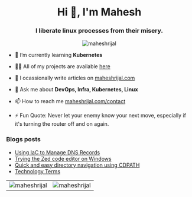 <h1 align="center">Hi 👋, I'm Mahesh</h1>
<h3 align="center">I liberate linux processes from their misery. </h3>

<p align="center"> <img src="https://komarev.com/ghpvc/?username=maheshrijal&label=Profile%20views&color=0e75b6&style=flat" alt="maheshrijal" /> </p>

- 🌱 I’m currently learning **Kubernetes**

- 👨‍💻 All of my projects are available [here](https://github.com/maheshrijal?tab=repositories)

- 📝 I ocassionally write articles on [maheshrijal.com](https://maheshrijal.com)

- 💬 Ask me about **DevOps, Infra, Kubernetes, Linux**

- 📫 How to reach me [maheshrijal.com/contact](https://maheshrijal.com/contact)

- ⚡ Fun Quote: Never let your enemy know your next move, especially if it's turning the router off and on again.

### Blogs posts
<!-- BLOG-POST-LIST:START -->
- [Using IaC to Manage DNS Records](https://maheshrijal.com/blog/using-iac-to-manage-dns-records/)
- [Trying the Zed code editor on Windows](https://maheshrijal.com/blog/trying-the-zed-code-editor-on-windows/)
- [Quick and easy directory navigation using CDPATH](https://maheshrijal.com/blog/quick-and-easy-directory-navigation-using-cdpath/)
- [Technology Terms](https://maheshrijal.com/blog/technology-terms/)
<!-- BLOG-POST-LIST:END -->

<table>
  <tr>
    <td>
      <img align="center" src="https://readmestats.maheshrjl.vercel.app/api?username=maheshrijal&show_icons=true&locale=en" alt="maheshrijal" />
    </td>
    <td>
      <img align="center" src="https://readmestreak.maheshrjl.vercel.app/?user=maheshrijal&" alt="maheshrijal" />
    </td>
  </tr>
</table>
